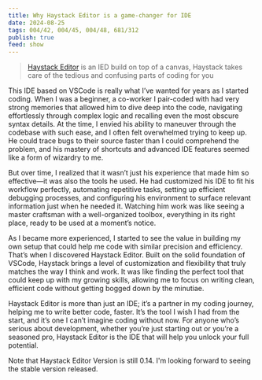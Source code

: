 ```yaml
---
title: Why Haystack Editor is a game-changer for IDE
date: 2024-08-25
tags: 004/42, 004/45, 004/48, 681/312
publish: true
feed: show
---
```

> [Haystack Editor](https://haystackeditor.com/) is an IED build on top of a canvas, Haystack takes care of the tedious and confusing parts of coding for you

This IDE based on VSCode is really what I’ve wanted for years as I started coding. When I was a beginner, a co-worker I pair-coded with had very strong memories that allowed him to dive deep into the code, navigating effortlessly through complex logic and recalling even the most obscure syntax details. At the time, I envied his ability to maneuver through the codebase with such ease, and I often felt overwhelmed trying to keep up. He could trace bugs to their source faster than I could comprehend the problem, and his mastery of shortcuts and advanced IDE features seemed like a form of wizardry to me.

But over time, I realized that it wasn’t just his experience that made him so effective—it was also the tools he used. He had customized his IDE to fit his workflow perfectly, automating repetitive tasks, setting up efficient debugging processes, and configuring his environment to surface relevant information just when he needed it. Watching him work was like seeing a master craftsman with a well-organized toolbox, everything in its right place, ready to be used at a moment’s notice.

As I became more experienced, I started to see the value in building my own setup that could help me code with similar precision and efficiency. That’s when I discovered Haystack Editor. Built on the solid foundation of VSCode, Haystack brings a level of customization and flexibility that truly matches the way I think and work. It was like finding the perfect tool that could keep up with my growing skills, allowing me to focus on writing clean, efficient code without getting bogged down by the minutiae.

Haystack Editor is more than just an IDE; it’s a partner in my coding journey, helping me to write better code, faster. It’s the tool I wish I had from the start, and it’s one I can’t imagine coding without now. For anyone who’s serious about development, whether you’re just starting out or you’re a seasoned pro, Haystack Editor is the IDE that will help you unlock your full potential.

Note that Haystack Editor Version is still 0.14. I'm looking forward to seeing the stable version released.
